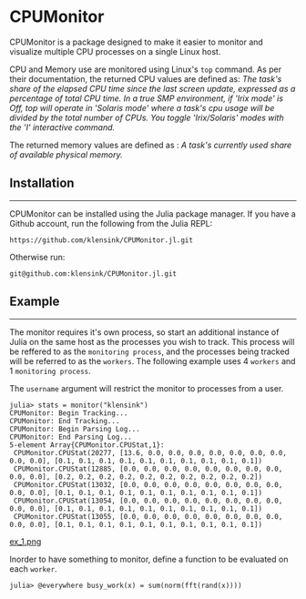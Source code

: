 # CPUMonitor

CPUMonitor is a package designed to make it easier to monitor and visualize multiple CPU processes on a single Linux host.

CPU and Memory use are monitored using Linux's `top` command. As per their documentation, the returned CPU values are defined as:
*The task's share of the elapsed CPU time since the last screen update, expressed as a percentage of total CPU time. In a true SMP environment, if 'Irix mode' is Off, top will operate in 'Solaris mode' where a task's cpu usage will be divided by the total number of CPUs. You toggle 'Irix/Solaris' modes with the 'I' interactive command.*

The returned memory values are defined as : *A task's currently used share of available physical memory.*

## Installation
-----

CPUMonitor can be installed using the Julia package manager. If you have a Github account, run the following from the Julia REPL:

    https://github.com/klensink/CPUMonitor.jl.git

Otherwise run:

    git@github.com:klensink/CPUMonitor.jl.git

## Example
-----

The monitor requires it's own process, so start an additional instance of Julia on the same host as the processes you wish to track. This process will be reffered to as the `monitoring process`, and the processes being tracked will be referred to as the `workers`. The following example uses 4 `workers` and 1 `monitoring process`.

The `username` argument will restrict the monitor to processes from a user.

    julia> stats = monitor("klensink")
    CPUMonitor: Begin Tracking...
    CPUMonitor: End Tracking...
    CPUMonitor: Begin Parsing Log...
    CPUMonitor: End Parsing Log...
    5-element Array{CPUMonitor.CPUStat,1}:
     CPUMonitor.CPUStat(20277, [13.6, 0.0, 0.0, 0.0, 0.0, 0.0, 0.0, 0.0, 0.0, 0.0], [0.1, 0.1, 0.1, 0.1, 0.1, 0.1, 0.1, 0.1, 0.1, 0.1])
     CPUMonitor.CPUStat(12885, [0.0, 0.0, 0.0, 0.0, 0.0, 0.0, 0.0, 0.0, 0.0, 0.0], [0.2, 0.2, 0.2, 0.2, 0.2, 0.2, 0.2, 0.2, 0.2, 0.2]) 
     CPUMonitor.CPUStat(13032, [0.0, 0.0, 0.0, 0.0, 0.0, 0.0, 0.0, 0.0, 0.0, 0.0], [0.1, 0.1, 0.1, 0.1, 0.1, 0.1, 0.1, 0.1, 0.1, 0.1]) 
     CPUMonitor.CPUStat(13054, [0.0, 0.0, 0.0, 0.0, 0.0, 0.0, 0.0, 0.0, 0.0, 0.0], [0.1, 0.1, 0.1, 0.1, 0.1, 0.1, 0.1, 0.1, 0.1, 0.1]) 
     CPUMonitor.CPUStat(13055, [0.0, 0.0, 0.0, 0.0, 0.0, 0.0, 0.0, 0.0, 0.0, 0.0], [0.1, 0.1, 0.1, 0.1, 0.1, 0.1, 0.1, 0.1, 0.1, 0.1]) 

[ex_1.png](https://github.com/klensink/CPUMonitor.jl/blob/master/ex_1.png)

Inorder to have something to monitor, define a function to be evaluated on each `worker`.


    julia> @everywhere busy_work(x) = sum(norm(fft(rand(x))))










